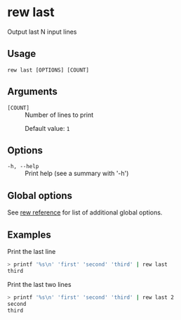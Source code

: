 # rew last

Output last N input lines

## Usage

```
rew last [OPTIONS] [COUNT]
```

## Arguments

<dl>
<dt><code>[COUNT]</code></dt>
<dd>
Number of lines to print

Default value: `1`
</dd>
</dl>

## Options

<dl>

<dt><code>-h, --help</code></dt>
<dd>
Print help (see a summary with '-h')
</dd>
</dl>

## Global options

See [rew reference](rew.md#global-options) for list of additional global options.

## Examples

Print the last line

```sh
> printf '%s\n' 'first' 'second' 'third' | rew last
third
```

Print the last two lines

```sh
> printf '%s\n' 'first' 'second' 'third' | rew last 2
second
third
```
